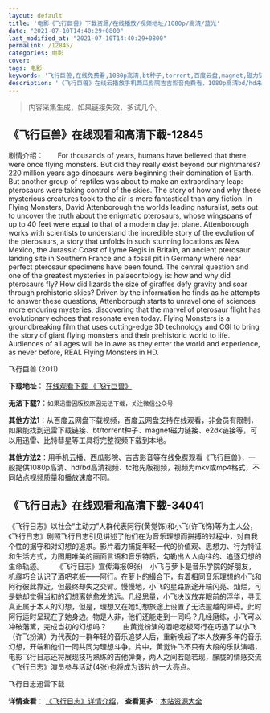```yaml
---
layout: default
title: '电影《飞行巨兽》下载资源/在线播放/视频地址/1080p/高清/蓝光'
date: "2021-07-10T14:40:29+0800"
last_modified_at: "2021-07-10T14:40:29+0800"
permalink: /12845/
categories: 电影
cover:
tags: 电影
keywords: '飞行巨兽,在线免费看,1080p高清,bt种子,torrent,百度云盘,magnet,磁力链,迅雷下载资源'
description: '《飞行巨兽》在线云播放手机西瓜影院吉吉影音免费看，1080p高清bd/hd未删减完整版和tc抢先枪版，mkv/mp4格式，附带bt/torrent种子、magnet/磁力链、百度云盘、网盘资源迅雷下载链接'
---
```


>内容采集生成，如果链接失效，多试几个。


## 《飞行巨兽》在线观看和高清下载-12845

剧情介绍：　　For thousands of years, humans have believed that there were once flying monsters. But did they really exist beyond our nightmares? 220 million years ago dinosaurs were beginning their domination of Earth. But another group of reptiles was about to make an extraordinary leap: pterosaurs were taking control of the skies. The story of how and why these mysterious creatures took to the air is more fantastical than any fiction. In Flying Monsters, David Attenborough the worlds leading naturalist, sets out to uncover the truth about the enigmatic pterosaurs, whose wingspans of up to 40 feet were equal to that of a modern day jet plane. Attenborough works with scientists to understand the incredible story of the evolution of the pterosaurs, a story that unfolds in such stunning locations as New Mexico, the Jurassic Coast of Lyme Regis in Britain, an ancient pterosaur landing site in Southern France and a fossil pit in Germany where near perfect pterosaur specimens have been found. The central question and one of the greatest mysteries in palaeontology is: how and why did pterosaurs fly? How did lizards the size of giraffes defy gravity and soar through prehistoric skies? Driven by the information he finds as he attempts to answer these questions, Attenborough starts to unravel one of sciences more enduring mysteries, discovering that the marvel of pterosaur flight has evolutionary echoes that resonate even today. Flying Monsters is a groundbreaking film that uses cutting-edge 3D technology and CGI to bring the story of giant flying monsters and their prehistoric world to life. Audiences of all ages will be in awe as they enter the world and experience, as never before, REAL Flying Monsters in HD.


飞行巨兽 (2011)

**下载地址**： [在线观看下载 《飞行巨兽》](https://www.btbtdy.me/btdy/dy6441.html) 


**无法下载?**：`如果迅雷因版权原因无法下载，关注微信公众号 `

**其他方法1**：从百度云网盘下载视频，百度云网盘支持在线观看，非会员有限制，如果能找到迅雷下载链接、bt/torrent种子、magnet磁力链接、e2dk链接等，可以用迅雷、比特彗星等工具将完整视频下载到本地。

**其他方法2**：用手机云播、西瓜影院、吉吉影音等在线免费观看《飞行巨兽》，一般提供1080p高清、hd/bd高清视频、tc抢先版视频，视频为mkv或mp4格式，不同站点视频质量和播放速度不同。


## 《飞行日志》在线观看和高清下载-34041

《飞行日志》以社会“主动力&rdquo;人群代表阿行(黄觉饰)和小飞(许飞饰)等为主人公，《飞行日志》剧照飞行日志引见讲述了他们在为音乐理想而拼搏的过程中，对自我个性的据守和对幻想的追求。影片着力捕捉年轻一代的价值观、思想力、行为特征和生活方式，力图用唯美的画面言语和音乐特质，勾勒出人人向往的、追逐幻想的生命轨迹。 　　《飞行日志》宣传海报(8张)　小飞与萝卜是音乐学院的好朋友，机缘巧合认识了酒吧老板——阿行。在萝卜的撮合下，有着相同音乐理想的小飞和阿行彼此靠近，但最终却失之交臂。慢慢地，小飞的星路旅途开端闪亮、灿烂，可是她却觉得当初的幻想离她愈发悠远。几经思量，小飞决议放弃眼前的浮华，寻觅真正属于本人的幻想，但是，理想又在她幻想旅途上设置了无法逾越的障碍。此时阿行适时呈现在了她身边。物是人非，他们还能走到一同吗？几经磨练，小飞可以冲破藩篱，完成当初的幻想吗？ 　　由黄觉扮演的酒吧老板阿行在巧遇了以小飞（许飞扮演）为代表的一群年轻的音乐追梦人后，重新唤起了本人放弃多年的音乐幻想，开端和他们一同共同为理想斗争。片中，黄觉许飞不只有大段的乐队演唱，电影飞行日志还将展现技巧熟练的吉他弹奏，两人之间若隐若现，朦胧的情感交流《飞行日志》演员参与活动(4张)也将成为该片的一大亮点。


飞行日志迅雷下载

**详情查看**： [《飞行日志》详情介绍](/movie/34041/)， **查看更多**：[本站资源大全](/movie/t/all/)

